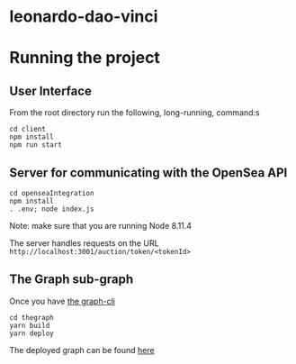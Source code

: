 # leonardo-dao-vinci

# Running the project
## User Interface
From the root directory run the following, long-running, command:s
```
cd client
npm install
npm run start
```

## Server for communicating with the OpenSea API
```
cd openseaIntegration
npm install
. .env; node index.js
```

Note: make sure that you are running Node 8.11.4

The server handles requests on the URL `http://localhost:3001/auction/token/<tokenId>`

## The Graph sub-graph

Once you have [the graph-cli](https://thegraph.com/docs/quick-start#hosted-service)
```
cd thegraph
yarn build
yarn deploy
```

The deployed graph can be found [here](https://thegraph.com/explorer/subgraph/casinocats/daovinci)